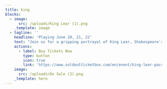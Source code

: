 ```yaml
---
title: king
blocks:
  - image:
      src: /uploads/King Lear (1).png
    _template: image
  - tagline: ''
    headline: 'Playing June 20, 21, 22'
    text: "Join us for a gripping portrayal of King Lear, Shakespeare's timeless tragedy of power, betrayal, and redemption. Follow the aging monarch as he divides his kingdom among his daughters, only to unravel in a storm of madness and deceit.\n\n\\_\\_\\_\\_\\_\\_\\_\\_\\_\\_\\_\\_\\_\\_\\_\\_\\_\\_\\_\\_\\_\\_\\_\\_\\_\\_\\_\\_\\_\\_\\_\\_\\_\\_\\_\\_\\_\\_\\_\\_\\_\\_\\_\\_\\_\\_\\_\\_\\_\\_\\_\\_\\_\\_\\_\\_\\_\\_\\_\\_\\_\\_\\_\\_\\_\\_\n\n**Where**:\_CURIUM ANCIENT THEATRE\n\n**When**:\_20/06/2024 - 22/06/2024\n\n**Tickets Online**:\_€20 ADULTS | €10 (UNDER 18 YEARS OLD)\n\n\\*\\*Tickets at the Door: \\*\\*€25 ADULTS | €12 (UNDER 18 YEARS OLD)\n\n\\*\\*Duration:\_\\*\\*2 hours 20 mins - No intermission\n\n\\*\\*Ages:\_\\*\\*Recommended Parental Guidance 12 +\n\n**Language**:\_English\n\n\\_\\_\\_\\_\\_\\_\\_\\_\\_\\_\\_\\_\\_\\_\\_\\_\\_\\_\\_\\_\\_\\_\\_\\_\\_\\_\\_\\_\\_\\_\\_\\_\\_\\_\\_\\_\\_\\_\\_\\_\\_\\_\\_\\_\\_\\_\\_\\_\\_\\_\\_\\_\\_\\_\\_\\_\\_\\_\\_\\_\\_\\_\\_\\_\\_\\_\\_\n\n\\*\\*\\*Group Bookings Available. For 10+ groups please contact [shakespeareboxoffice@gmail.com](mailto:shakespeareboxoffice@gmail.com)\n"
    actions:
      - label: Buy Tickets Now
        type: button
        icon: true
        link: 'https://www.soldoutticketbox.com/en/event/king-lear-pacc'
    image:
      src: /uploads/On Sale (2).png
    _template: hero
---
```


